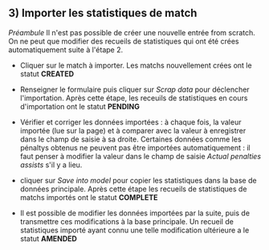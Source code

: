 ## 3) Importer les statistiques de match
*Préambule* Il n'est pas possible de créer une nouvelle entrée from scratch. On ne peut que modifier des
recueils de statistiques qui ont été crées automatiquement suite à l'étape 2.

- Cliquer sur le match à importer. Les matchs nouvellement
crées ont le statut **CREATED**

- Renseigner le formulaire puis cliquer sur *Scrap data* pour déclencher l'importation. Après cette étape, les
receuils de statistiques en cours d'importation ont le statut **PENDING**

- Vérifier et corriger les données importées : à chaque fois, la valeur importée (lue sur la page) et à comparer avec
 la valeur à enregistrer dans le champ de saisie à sa droite. Certaines données comme les pénaltys obtenus ne peuvent
  pas être importées automatiquement : il faut penser à modifier la valeur dans le champ de saisie *Actual
  penalties assists* s'il y a lieu.

- cliquer sur *Save into model* pour copier les statistiques dans la base de données principale. Après cette étape les
 recueils de statistiques de matchs importés ont le statut **COMPLETE**

- Il est possible de modifier les données importées par la suite, puis de transmettre ces modifications à la base
principale. Un recueil de statistiques importé ayant connu une telle modification ultérieure a le statut **AMENDED**